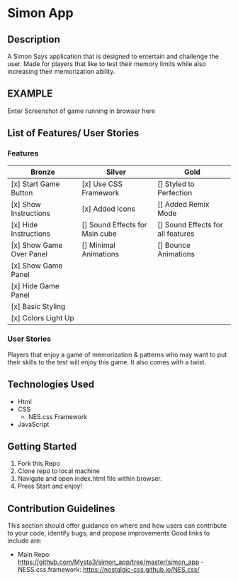 # Simon App

## Description

A Simon Says application that is designed to entertain and challenge the user. Made for players that like to test their memory limits while also increasing their memorization ability.

## EXAMPLE

Enter Screenshot of game running in browser here

## List of Features/ User Stories

### Features

| Bronze                   | Silver                         | Gold                              |
| ------------------------ | ------------------------------ | --------------------------------- |
| [x] Start Game Button    | [x] Use CSS Framework          | [] Styled to Perfection           |
| [x] Show Instructions    | [x] Added Icons                | [] Added Remix Mode               |
| [x] Hide Instructions    | [] Sound Effects for Main cube | [] Sound Effects for all features |
| [x] Show Game Over Panel | [] Minimal Animations          | [] Bounce Animations              |
| [x] Show Game Panel      |
| [x] Hide Game Panel      |
| [x] Basic Styling        |
| [x] Colors Light Up      |

### User Stories

Players that enjoy a game of memorization & patterns who may want to put their skills to the test will enjoy this game. It also comes with a twist.

## Technologies Used

- Html
- CSS
  - NES.css Framework
- JavaScript

## Getting Started

1. Fork this Repo
2. Clone repo to local machine
3. Navigate and open index.html file within browser.
4. Press Start and enjoy!

## Contribution Guidelines

This section should offer guidance on where and how users can contribute to your code, identify bugs, and propose improvements
Good links to include are:

- Main Repo: https://github.com/Mysta3/simon_app/tree/master/simon_app
  -NESS.css framework: https://nostalgic-css.github.io/NES.css/
